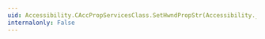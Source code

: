 ```yaml
---
uid: Accessibility.CAccPropServicesClass.SetHwndPropStr(Accessibility._RemotableHandle@,System.UInt32,System.UInt32,System.Guid,System.String)
internalonly: False
---
```

